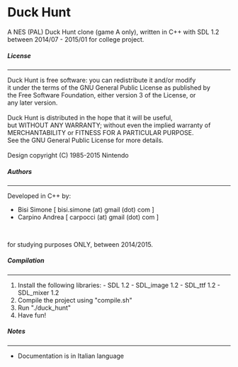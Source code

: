 # Duck Hunt
A NES (PAL) Duck Hunt clone (game A only), written in C++ with SDL 1.2 between 2014/07 - 2015/01 for college project.

##### License
-------------------
Duck Hunt is free software: you can redistribute it and/or modify<br />
it under the terms of the GNU General Public License as published by<br />
the Free Software Foundation, either version 3 of the License, or<br />
any later version.<br />
<br />
Duck Hunt is distributed in the hope that it will be useful,<br />
but WITHOUT ANY WARRANTY; without even the implied warranty of<br />
MERCHANTABILITY or FITNESS FOR A PARTICULAR PURPOSE.<br />
See the GNU General Public License for more details.<br />
<br />
Design copyright (C) 1985-2015 Nintendo<br />

##### Authors
-------------------
Developed in C++ by:
<br />
- Bisi Simone 	 [ bisi.simone (at) gmail (dot) com ]
- Carpino Andrea [ carpocci (at) gmail (dot) com ]
<br />

for studying purposes ONLY, between 2014/2015.

##### Compilation
-------------------
  1.  Install the following libraries:
    - SDL 1.2
    - SDL_image 1.2
    - SDL_ttf 1.2
    - SDL_mixer 1.2
  2.  Compile the project using "compile.sh"
  3.  Run "./duck_hunt"
  4.  Have fun!

##### Notes
-------------------
- Documentation is in Italian language
